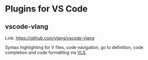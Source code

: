 # Plugins for VS Code

## vscode-vlang

Link: https://github.com/vlang/vscode-vlang

Syntax highlighting for V files, code navigation, go to definition, code completion and code formatting via 
[VLS](https://github.com/vlang/vls).

